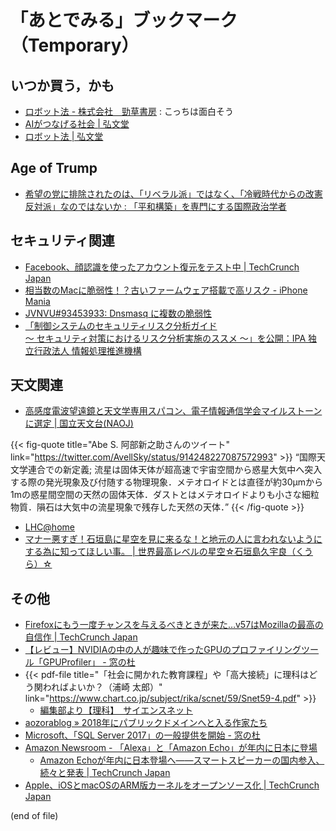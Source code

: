 # 「あとでみる」ブックマーク（Temporary）

## いつか買う，かも

- [ロボット法 - 株式会社　勁草書房](http://www.keisoshobo.co.jp/book/b324580.html) : こっちは面白そう
- [AIがつなげる社会 | 弘文堂](http://www.koubundou.co.jp/book/b315740.html)
- [ロボット法 | 弘文堂](http://www.koubundou.co.jp/book/b324653.html)

## Age of Trump

- [希望の党に排除されたのは、「リベラル派」ではなく、「冷戦時代からの改憲反対派」なのではないか : 「平和構築」を専門にする国際政治学者](http://shinodahideaki.blog.jp/archives/21011773.html)

## セキュリティ関連

- [Facebook、顔認識を使ったアカウント復元をテスト中 | TechCrunch Japan](http://jp.techcrunch.com/2017/09/30/20170929facebook-face-id/)
- [相当数のMacに脆弱性！？古いファームウェア搭載で高リスク - iPhone Mania](https://iphone-mania.jp/news-187526/)
- [JVNVU#93453933: Dnsmasq に複数の脆弱性](http://jvn.jp/vu/JVNVU93453933/)
- [「制御システムのセキュリティリスク分析ガイド<br />～ セキュリティ対策におけるリスク分析実施のススメ ～」を公開：IPA 独立行政法人 情報処理推進機構](https://www.ipa.go.jp/security/controlsystem/riskanalysis.html)

## 天文関連

- [高感度電波望遠鏡と天文学専用スパコン、電子情報通信学会マイルストーンに選定 | 国立天文台(NAOJ)](https://www.nao.ac.jp/news/topics/2017/20171002-ieice.html)

{{< fig-quote title="Abe S. 阿部新之助さんのツイート" link="https://twitter.com/AvellSky/status/914248227087572993" >}}
<q>国際天文学連合での新定義; 流星は固体天体が超高速で宇宙空間から惑星大気中へ突入する際の発光現象及び付随する物理現象．メテオロイドとは直径が約30μmから1mの惑星間空間の天然の固体天体．ダストとはメテオロイドよりも小さな細粒物質．隕石は大気中の流星現象で残存した天然の天体．</q>
{{< /fig-quote >}}

- [LHC@home](https://lhcathome.cern.ch/lhcathome/)
- [マナー悪すぎ！石垣島に星空を見に来るな！と地元の人に言われないようにする為に知ってほしい事。 | 世界最高レベルの星空☆石垣島久宇良（くうら）☆](http://goattours.com/2017/10/02/%e7%9f%b3%e5%9e%a3%e5%b3%b6%e3%81%ab%e6%98%9f%e7%a9%ba%e3%82%92%e8%a6%8b%e3%81%ab%e6%9d%a5%e3%82%8b%e3%81%aa%ef%bc%81%e3%81%a8%e5%9c%b0%e5%85%83%e3%81%ae%e4%ba%ba%e3%81%ab%e8%a8%80%e3%82%8f%e3%82%8c/)

## その他

- [Firefoxにもう一度チャンスを与えるべきときが来た…v57はMozillaの最高の自信作 | TechCrunch Japan](http://jp.techcrunch.com/2017/09/30/20170929its-time-to-give-firefox-another-chance/)
- [【レビュー】NVIDIAの中の人が趣味で作ったGPUのプロファイリングツール「GPUProfiler」 - 窓の杜](http://forest.watch.impress.co.jp/docs/review/1083619.html)
- {{< pdf-file title="「社会に開かれた教育課程」や「高大接続」に理科はどう関わればよいか？（浦崎 太郎）" link="https://www.chart.co.jp/subject/rika/scnet/59/Snet59-4.pdf" >}}
    - [編集部より【理科】　サイエンスネット](https://www.chart.co.jp/subject/rika/rika_scnet.html)
- [aozorablog » 2018年にパブリックドメインへと入る作家たち](http://www.aozora.gr.jp/aozorablog/?p=3998)
- [Microsoft、「SQL Server 2017」の一般提供を開始 - 窓の杜](http://forest.watch.impress.co.jp/docs/news/1084269.html)
- [Amazon Newsroom - 「Alexa」と「Amazon Echo」が年内に日本に登場](https://amazon-press.jp/Top-Navi/Press-releases/Presselist/Press-release/amazon/jp/Devices/2017/Amazon-Alexa-1002/)
    - [Amazon Echoが年内に日本登場へ——スマートスピーカーの国内参入、続々と発表 | TechCrunch Japan](http://jp.techcrunch.com/2017/10/02/amazon-echo-will-come-to-japan-in-2017/)
- [Apple、iOSとmacOSのARM版カーネルをオープンソース化 | TechCrunch Japan](http://jp.techcrunch.com/2017/10/02/20171001apple-open-sourced-the-kernel-of-ios-and-macos-for-arm-processors/)

(end of file)
